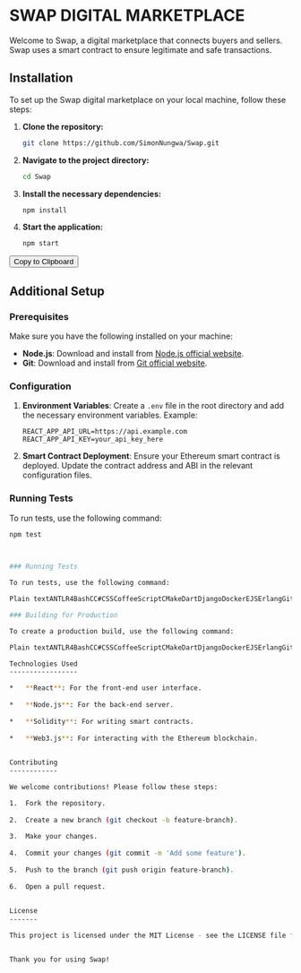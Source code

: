 # SWAP DIGITAL MARKETPLACE 

Welcome to Swap, a digital marketplace that connects buyers and sellers. Swap uses a smart contract to ensure legitimate and safe transactions.

## Installation

To set up the Swap digital marketplace on your local machine, follow these steps:

1. **Clone the repository:**

    ```bash
    git clone https://github.com/SimonNungwa/Swap.git
    ```

2. **Navigate to the project directory:**

    ```bash
    cd Swap
    ```

3. **Install the necessary dependencies:**

    ```bash
    npm install
    ```

4. **Start the application:**

    ```bash
    npm start
    ```

<button onclick="copyToClipboard()">Copy to Clipboard</button>

<script>
function copyToClipboard() {
  const text = `git clone https://github.com/SimonNungwa/Swap.git
cd Swap
npm install
npm start`;
  navigator.clipboard.writeText(text).then(function() {
    alert('Copied to clipboard');
  }, function(err) {
    alert('Failed to copy: ', err);
  });
}
</script>

## Additional Setup

### Prerequisites

Make sure you have the following installed on your machine:

- **Node.js**: Download and install from [Node.js official website](https://nodejs.org/).
- **Git**: Download and install from [Git official website](https://git-scm.com/).

### Configuration

1. **Environment Variables**: Create a `.env` file in the root directory and add the necessary environment variables. Example:

    ```plaintext
    REACT_APP_API_URL=https://api.example.com
    REACT_APP_API_KEY=your_api_key_here
    ```

2. **Smart Contract Deployment**: Ensure your Ethereum smart contract is deployed. Update the contract address and ABI in the relevant configuration files.

### Running Tests

To run tests, use the following command:

```bash
npm test

    

### Running Tests

To run tests, use the following command:

Plain textANTLR4BashCC#CSSCoffeeScriptCMakeDartDjangoDockerEJSErlangGitGoGraphQLGroovyHTMLJavaJavaScriptJSONJSXKotlinLaTeXLessLuaMakefileMarkdownMATLABMarkupObjective-CPerlPHPPowerShell.propertiesProtocol BuffersPythonRRubySass (Sass)Sass (Scss)SchemeSQLShellSwiftSVGTSXTypeScriptWebAssemblyYAMLXML`   bashCopy codenpm test   `

### Building for Production

To create a production build, use the following command:

Plain textANTLR4BashCC#CSSCoffeeScriptCMakeDartDjangoDockerEJSErlangGitGoGraphQLGroovyHTMLJavaJavaScriptJSONJSXKotlinLaTeXLessLuaMakefileMarkdownMATLABMarkupObjective-CPerlPHPPowerShell.propertiesProtocol BuffersPythonRRubySass (Sass)Sass (Scss)SchemeSQLShellSwiftSVGTSXTypeScriptWebAssemblyYAMLXML`   bashCopy codenpm run build   `

Technologies Used
-----------------

*   **React**: For the front-end user interface.
    
*   **Node.js**: For the back-end server.
    
*   **Solidity**: For writing smart contracts.
    
*   **Web3.js**: For interacting with the Ethereum blockchain.
    

Contributing
------------

We welcome contributions! Please follow these steps:

1.  Fork the repository.
    
2.  Create a new branch (git checkout -b feature-branch).
    
3.  Make your changes.
    
4.  Commit your changes (git commit -m 'Add some feature').
    
5.  Push to the branch (git push origin feature-branch).
    
6.  Open a pull request.
    

License
-------

This project is licensed under the MIT License - see the LICENSE file for details.


Thank you for using Swap!
